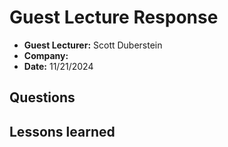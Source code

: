 # Guest Lecture Response
* **Guest Lecturer:** Scott Duberstein
* **Company:** 
* **Date:** 11/21/2024

## Questions


## Lessons learned
